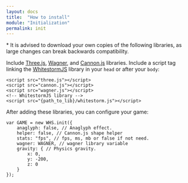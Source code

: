 ```yaml
---
layout: docs
title:  "How to install"
module: "Initialization"
permalink: init
---
```


\* It is advised to download your own copies of the following libraries, as large changes can break backwards compatibility.

Include [Three.js](http://threejs.org/build/three.min.js), [Wagner](http://spite.github.io/wagner/Wagner.js), and [Cannon.js](http://schteppe.github.io/cannon.js/build/cannon.min.js) libraries.
Include a script tag linking the [WhitestormJS](https://cdn.jsdelivr.net/whitestormjs/latest/whitestorm.min.js) library in your `head` or after your `body`:

    <script src="three.js"></script>
    <script src="cannon.js"></script>
    <script src="wagner.js"></script>
    <!-- WhitestormJS library -->
    <script src="{path_to_lib}/whitestorm.js"></script>

After adding these libraries, you can configure your game:

    var GAME = new WHS.init({
        anaglyph: false, // Anaglyph effect.  
        helper: false, // Cannon.js shape helper
        stats: "fps", // fps, ms, mb or false if not need.
        wagner: WAGNER, // wagner library variable
        gravity: { // Physics gravity.
            x: 0,
            y: -200,
            z: 0
        }
    });

